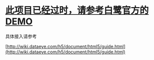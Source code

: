 # [此项目已经过时，请参考白鹭官方的DEMO](https://github.com/egret-labs/egret-game-library/tree/master/dcagent)

具体接入请参考

[http://wiki.dataeye.com/h5/document/html5/guide.html](http://wiki.dataeye.com/h5/document/html5/guide.html)
